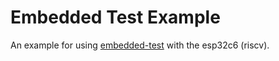 # Embedded Test Example

An example for using [embedded-test](https://github.com/probe-rs/embedded-test) with the esp32c6 (riscv).
